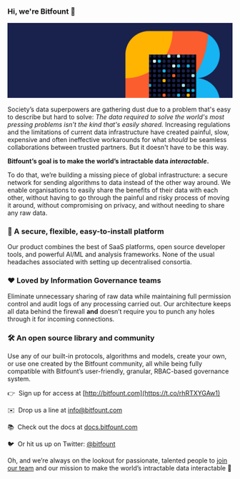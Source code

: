 ### **Hi, we're Bitfount** 👋
![github-banner.png](profile/github-banner.png)

Society’s data superpowers are gathering dust due to a problem that's easy to describe but hard to solve: *The data required to solve the world's most pressing problems isn't the kind that's easily shared.* Increasing regulations and the limitations of current data infrastructure have created painful, slow, expensive and often ineffective workarounds for what *should* be seamless collaborations between trusted partners. But it doesn't have to be this way.

**Bitfount’s goal is to make the world’s intractable data *interactable*.‍**

To do that, we’re building a missing piece of global infrastructure: a secure network for sending algorithms to data instead of the other way around. We enable organisations to easily share the benefits of their data with each other, without having to go through the painful and risky process of moving it around, without compromising on privacy, and without needing to share any raw data.

### 🚀 A secure, flexible, easy-to-install platform

Our product combines the best of SaaS platforms, open source developer tools, and powerful AI/ML and analysis frameworks. None of the usual headaches associated with setting up decentralised consortia.

### ❤️ Loved by Information Governance teams

Eliminate unnecessary sharing of raw data while maintaining full permission control and audit logs of any processing carried out. Our architecture keeps all data behind the firewall **and** doesn’t require you to punch any holes through it for incoming connections.

### 🛠️ An open source library and community

Use any of our built-in protocols, algorithms and models, create your own, or use one created by the Bitfount community, all while being fully compatible with Bitfount’s user-friendly, granular, RBAC-based governance system.

👉  Sign up for access at [http://bitfount.com](https://t.co/rhRTXYGAw1)

✉️  Drop us a line at [info@bitfount.com](mailto:info@bitfount.com)

📚  Check out the docs at [docs.bitfount.com](http://docs.bitfount.com)

🐦  Or hit us up on Twitter: [@bitfount](https://twitter.com/bitfount)

Oh, and we’re always on the lookout for passionate, talented people to [join our team](https://www.bitfount.com/company) and our mission to make the world’s intractable data interactable 🙌
